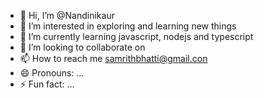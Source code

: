 - 👋 Hi, I’m @Nandinikaur
- 👀 I’m interested in exploring and learning new things 
- 🌱 I’m currently learning javascript, nodejs and typescript
- 💞️ I’m looking to collaborate on 
- 📫 How to reach me samrithbhatti@gmail.con 
- 😄 Pronouns: ...
- ⚡ Fun fact: ...

<!---
Nandinikaur/Nandinikaur is a ✨ special ✨ repository because its `README.md` (this file) appears on your GitHub profile.
You can click the Preview link to take a look at your changes.
--->
